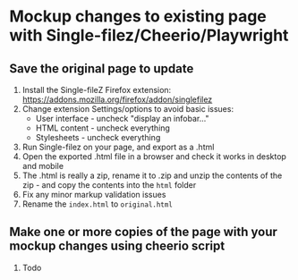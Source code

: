 # Mockup changes to existing page with Single-filez/Cheerio/Playwright

## Save the original page to update

1. Install the Single-fileZ Firefox extension: https://addons.mozilla.org/firefox/addon/singlefilez
1. Change extension Settings/options to avoid basic issues:
    - User interface - uncheck "display an infobar..."
    - HTML content - uncheck everything
    - Stylesheets - uncheck everything
1. Run Single-filez on your page, and export as a .html
1. Open the exported .html file in a browser and check it works in desktop and mobile
1. The .html is really a zip, rename it to .zip and unzip the contents of the zip - and copy the contents into the `html` folder
1. Fix any minor markup validation issues
1. Rename the `index.html` to `original.html`

## Make one or more copies of the page with your mockup changes using cheerio script

1. Todo
